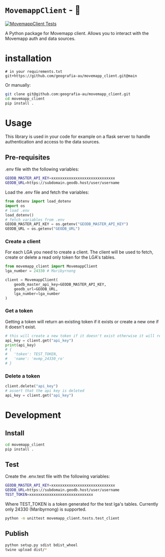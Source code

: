 # `MovemappClient` - 🐍

[![MovemappClient Tests](https://github.com/geografia-au/movemapp_client/actions/workflows/tests.yml/badge.svg?branch=main)](https://github.com/geografia-au/movemapp_client/actions/workflows/tests.yml)

A Python package for Movemapp client. Allows you to interact with the Movemapp auth and data sources.

# installation

```
# in your requirements.txt
git+https://github.com/geografia-au/movemapp_client.git@main
```

Or manually:

```sh
git clone git@github.com:geografia-au/movemapp_client.git
cd movemapp_client
pip install .
```

# Usage

This library is used in your code for example on a flask server to handle authentication and access to the data sources.

## Pre-requisites

.env file with the following variables:

```sh
GEODB_MASTER_API_KEY=xxxxxxxxxxxxxxxxxxxxxxxxxxxxx
GEODB_URL=https://subdomain.geodb.host/user/username
```

Load the .env file and fetch the variables:

```py
from dotenv import load_dotenv
import os
# load .env
load_dotenv()
# fetch variables from .env
GEODB_MASTER_API_KEY = os.getenv("GEODB_MASTER_API_KEY")
GEODB_URL = os.getenv("GEODB_URL")
```

### Create a client

For each LGA you need to create a client. The client will be used to fetch, create or delete a read only token for the LGA's tables.

```py
from movemapp_client import MovemappClient
lga_number = 24330 # Maribyrnong

client = MovemappClient(
    geodb_master_api_key=GEODB_MASTER_API_KEY,
    geodb_url=GEODB_URL,
    lga_number=lga_number
)
```

### Get a token

Getting a token will return an existing token if it exists or create a new one if it doesn't exist.

```py
# this will create a new token if it doesn't exist otherwise it will return the existing token based on the following name convention: mvmp_{lga_number}_ro
api_key = client.get("api_key")
print(api_key)
# {
#   'token': TEST_TOKEN,
#   'name': 'mvmp_24330_ro'
# }

```

### Delete a token

```py
client.delete("api_key")
# assert that the api key is deleted
api_key = client.get("api_key")
```

# Development

## Install

```sh
cd movemapp_client
pip install .
```

## Test

Create the .env.test file with the following variables:

```sh
GEODB_MASTER_API_KEY=xxxxxxxxxxxxxxxxxxxxxxxxxxxxx
GEODB_URL=https://subdomain.geodb.host/user/username
TEST_TOKEN=xxxxxxxxxxxxxxxxxxxxxxxxxxxxx
```

Where TEST_TOKEN is a token generated for the test lga's tables. Currently only 24330 (Maribyrnong) is supported.

```sh
python -m unittest movemapp_client.tests.test_client
```

## Publish

```sh
python setup.py sdist bdist_wheel
twine upload dist/*
```
